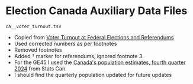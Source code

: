 # Election Canada Auxiliary Data Files

`ca__voter_turnout.tsv`

- Copied from [Voter Turnout at Federal Elections and Referendums](https://www.elections.ca/content.aspx?section=ele&dir=turn&document=index&lang=e)
- Used corrected numbers as per footnotes
- Removed footnotes
- Added † marker for referendums, ignored footnote 3.
- For the GE45 I used the [Canada's population estimates, fourth quarter 2024](https://www150.statcan.gc.ca/n1/daily-quotidien/250319/dq250319a-eng.htm?HPA=1&indid=4098-1&indgeo=0) from Stats Can.
- I should find the quarterly population updated for future updates